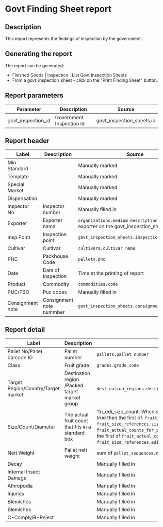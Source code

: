 # Govt Finding Sheet report

## Description
This report represents the findings of inspection by the government.

## Generating the report
The report can be generated:

* Finished Goods | Inspection | List Govt Inspection Sheets
* From a govt_inspection_sheet  - click on the "Print Finding Sheet" button.


## Report parameters
| Parameter | Description | Source |
| ----- | ----------- | ------ |
| govt_inspection_id |Government Inspection Id  |govt_inspection_sheets.id  |
## Report header
| Label | Description | Source |
| ----- | ----------- | ------ |
|  Min Standard  | |Manually marked  |
|  Template  | |Manually marked  |
|  Special Market  | | Manually marked |
|  Dispensation  | |Manually marked  |
|  Inspector No.  |Inspector number |Manually filled in  |
|  Exporter  |Exporter name  | `organizations.medium_description` of the exporter on the govt_inspection_sheet |
| Insp.Point  |Inspection point | `govt_inspection_sheets.inspection_point ` |
|  Cultivar  |Cultivar |`cultivars.cultivar_name`  |
|  PHC  |Packhouse Code | `pallets.phc` |
|  Date  |Date of Inspection | Time at the printing of report |
|  Product  |Commodity | `commodities.code` |
|  PUC/FBO  |Puc codes |Manually filled in|
|  Consignment note  |Consignment note nummber |`govt_inspection_sheets.consignment_note_number`  |
## Report detail
| Label | Description | Source |
| ----- | ----------- | ------ |
|  Pallet No/Pallet barcode ID  |Pallet number | `pallets.pallet_number` |
|  Class  |Fruit grade  |`grades.grade_code`  |
|  Target Region/Country/Target market  |Destination region /Packed target market group |`destination_regions.destination_region_name`/`target_market_groups.target_market_group_name` |
|Size/Count/Diameter |The actual fruit count that fits in a standard box  | 'fn_edi_size_count: When std_pack_use_size_ref is true  or commodities.use_size_ref_for_edi is true  then the first of:  `fruit_size_references.edi_out_code` or `fruit_size_references.size_reference` or  `fruit_actual_counts_for_packs.actual_count_for_pack` that has a value is returned else return the first of `fruit_actual_counts_for_packs.actual_count_for_pack` or `fruit_size_references.edi_out_code`or  `fruit_size_references.size_reference` that has a value |
|  Nett Weight  |Pallet nett weight | sum of `pallet_sequences.nett_weight` |
|  Decay  | | Manually filled in |
|   Internal Insect Damage  | | Manually filled in|
|  Athropodia  | | Manually filled in |
|  Injuries  | | Manually filled in |
|  Blemishes  | | Manually filled in |
|  Blemishes  | |Manually filled in|
|  C-Comply/R-Reject  | | Manually filled in |
